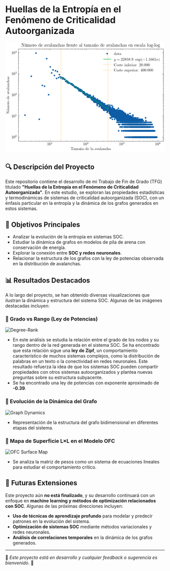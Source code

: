 # Huellas de la Entropía en el Fenómeno de Criticalidad Autoorganizada

![SOC Simulation](images/BTW_L100.png)

## 🔍 Descripción del Proyecto
Este repositorio contiene el desarrollo de mi Trabajo de Fin de Grado (TFG) titulado **"Huellas de la Entropía en el Fenómeno de Criticalidad Autoorganizada"**. En este estudio, se exploran las propiedades estadísticas y termodinámicas de sistemas de criticalidad autoorganizada (SOC), con un énfasis particular en la entropía y la dinámica de los grafos generados en estos sistemas.

## 📌 Objetivos Principales
- Analizar la evolución de la entropía en sistemas SOC.
- Estudiar la dinámica de grafos en modelos de pila de arena con conservación de energía.
- Explorar la conexión entre **SOC y redes neuronales**.
- Relacionar la estructura de los grafos con la ley de potencias observada en la distribución de avalanchas.

## 📊 Resultados Destacados
A lo largo del proyecto, se han obtenido diversas visualizaciones que ilustran la dinámica y estructura del sistema SOC. Algunas de las imágenes destacadas incluyen:

### 🔹 Grado vs Rango (Ley de Potencias)
![Degree-Rank](images/degree_rank.png)
- En este análisis se estudia la relación entre el grado de los nodos y su rango dentro de la red generada en el sistema SOC. Se ha encontrado que esta relación sigue una **ley de Zipf**, un comportamiento característico de muchos sistemas complejos, como la distribución de palabras en un texto o la conectividad en redes neuronales. Este resultado refuerza la idea de que los sistemas SOC pueden compartir propiedades con otros sistemas autoorganizados y plantea nuevas preguntas sobre su estructura subyacente.
- Se ha encontrado una ley de potencias con exponente aproximado de **-0.39**.

### 🔹 Evolución de la Dinámica del Grafo
![Graph Dynamics](images/graph_dynamics.png)
- Representación de la estructura del grafo bidimensional en diferentes etapas del sistema.

### 🔹 Mapa de Superficie L×L en el Modelo OFC
![OFC Surface Map](images/ofc_surface_map.png)
- Se analiza la matriz de pesos como un sistema de ecuaciones lineales para estudiar el comportamiento crítico.

## 🚀 Futuras Extensiones
Este proyecto aún **no está finalizado**, y su desarrollo continuará con un enfoque en **machine learning y métodos de optimización relacionados con SOC**. Algunas de las próximas direcciones incluyen:

- **Uso de técnicas de aprendizaje profundo** para modelar y predecir patrones en la evolución del sistema.
- **Optimización de sistemas SOC** mediante métodos variacionales y redes neuronales.
- **Análisis de correlaciones temporales** en la dinámica de los grafos generados.


---
📌 *Este proyecto está en desarrollo y cualquier feedback o sugerencia es bienvenido.* 🎯





